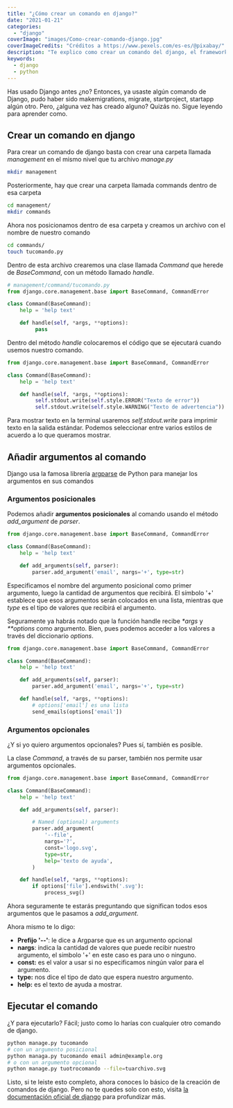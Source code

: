 ```yaml
---
title: "¿Cómo crear un comando en django?"
date: "2021-01-21"
categories: 
  - "django"
coverImage: "images/Como-crear-comando-django.jpg"
coverImageCredits: "Créditos a https://www.pexels.com/es-es/@pixabay/"
description: "Te explico como crear un comando del django, el framework de desarrollo web de Python, usando argumentos posicionales y opcionales desde cero"
keywords:
  - django
  - python
---
```


Has usado Django antes ¿no? Entonces, ya usaste algún comando de Django, pudo haber sido makemigrations, migrate, startproject, startapp algún otro. Pero, ¿alguna vez has creado alguno? Quizás no. Sigue leyendo para aprender como.

## Crear un comando en django

Para crear un comando de django basta con crear una carpeta llamada _management_ en el mismo nivel que tu archivo _manage.py_

```bash
mkdir management
```

Posteriormente, hay que crear una carpeta llamada commands dentro de esa carpeta

```bash
cd management/
mkdir commands
```

Ahora nos posicionamos dentro de esa carpeta y creamos un archivo con el nombre de nuestro comando

```bash
cd commands/
touch tucomando.py
```

Dentro de esta archivo crearemos una clase llamada _Command_ que herede de _BaseCommand_, con un método llamado _handle_.

```python
# management/command/tucomando.py
from django.core.management.base import BaseCommand, CommandError

class Command(BaseCommand):
    help = 'help text'

    def handle(self, *args, **options):
         pass
```

Dentro del método _handle_ colocaremos el código que se ejecutará cuando usemos nuestro comando.

```python
from django.core.management.base import BaseCommand, CommandError

class Command(BaseCommand):
    help = 'help text'

    def handle(self, *args, **options):
         self.stdout.write(self.style.ERROR("Texto de error"))
         self.stdout.write(self.style.WARNING("Texto de advertencia"))
```

Para mostrar texto en la terminal usaremos _self.stdout.write_ para imprimir texto en la salida estándar. Podemos seleccionar entre varios estilos de acuerdo a lo que queramos mostrar.

## Añadir argumentos al comando

Django usa la famosa librería [argparse](https://docs.python.org/3/library/argparse.html) de Python para manejar los argumentos en sus comandos

### Argumentos posicionales

Podemos añadir **argumentos posicionales** al comando usando el método _add\_argument_ de _parser_.

```python
from django.core.management.base import BaseCommand, CommandError

class Command(BaseCommand):
    help = 'help text'

    def add_arguments(self, parser):
        parser.add_argument('email', nargs='+', type=str)
```

Especificamos el nombre del argumento posicional como primer argumento, luego la cantidad de argumentos que recibirá. El símbolo '+' establece que esos argumentos serán colocados en una lista, mientras que _type_ es el tipo de valores que recibirá el argumento.

Seguramente ya habrás notado que la función handle recibe _\*args_ y _\*\*options_ como argumento. Bien, pues podemos acceder a los valores a través del diccionario _options_.

```python
from django.core.management.base import BaseCommand, CommandError

class Command(BaseCommand):
    help = 'help text'

    def add_arguments(self, parser):
        parser.add_argument('email', nargs='+', type=str)

    def handle(self, *args, **options):
        # options['email'] es una lista
        send_emails(options['email'])
```

### Argumentos opcionales

¿Y si yo quiero argumentos opcionales? Pues sí, también es posible.

La clase _Command_, a través de su parser, también nos permite usar argumentos opcionales.

```python
from django.core.management.base import BaseCommand, CommandError

class Command(BaseCommand):
    help = 'help text'

    def add_arguments(self, parser):

        # Named (optional) arguments
        parser.add_argument(
            '--file',
            nargs='?',
            const='logo.svg',
            type=str,
            help='texto de ayuda',
        )

    def handle(self, *args, **options):
        if options['file'].endswith('.svg'):
            process_svg()
```

Ahora seguramente te estarás preguntando que significan todos esos argumentos que le pasamos a _add\_argument_.

Ahora mismo te lo digo:

- **Prefijo '--'**: le dice a Argparse que es un argumento opcional
- **nargs**: indica la cantidad de valores que puede recibir nuestro argumento, el simbolo '+' en este caso es para uno o ninguno.
- **const:** es el valor a usar si no especificamos ningún valor para el argumento.
- **type:** nos dice el tipo de dato que espera nuestro argumento.
- **help:** es el texto de ayuda a mostrar.

## Ejecutar el comando

¿Y para ejecutarlo? Fácil; justo como lo harías con cualquier otro comando de django.

```bash
python manage.py tucomando
# con un argumento posicional
python managa.py tucomando email admin@example.org
# o con un argumento opcional
python manage.py tuotrocomando --file=tuarchivo.svg
```

Listo, si te leiste esto completo, ahora conoces lo básico de la creación de comandos de django. Pero no te quedes solo con esto, visita [la documentación oficial de django](https://docs.djangoproject.com/en/3.1/howto/custom-management-commands/) para profundizar más.
